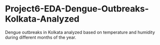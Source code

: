 # Project6-EDA-Dengue-Outbreaks-Kolkata-Analyzed
Dengue outbreaks in Kolkata analyzed based on temperature and humidity during different months of the year.
